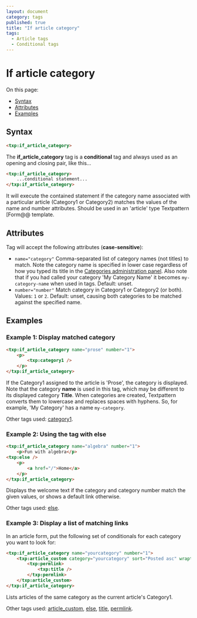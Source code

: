 ```yaml
---
layout: document
category: tags
published: true
title: "If article category"
tags:
  - Article tags
  - Conditional tags
---
```


# If article category

On this page:

* [Syntax](#user-content-syntax)
* [Attributes](#user-content-attributes)
* [Examples](#user-content-examples)

## Syntax

~~~ html
<txp:if_article_category>
~~~

The **if_article_category** tag is a __conditional__ tag and always used as an opening and closing pair, like this...

~~~ html
<txp:if_article_category>
    ...conditional statement...
</txp:if_article_category>
~~~

It will execute the contained statement if the category name associated with a particular article (Category1 or Category2) matches the values of the name and number attributes. Should be used in an 'article' type Textpattern [Form@@ template.

## Attributes

Tag will accept the following attributes (**case-sensitive**):

* `name="category"`
Comma-separated list of category names (not titles) to match. Note the category name is specified in lower case regardless of how you typed its title in the [Categories administration panel](../administration/categories-panel). Also note that if you had called your category 'My Category Name' it becomes `my-category-name` when used in tags.
Default: unset.
* `number="number"`
Match category in Category1 or Category2 (or both).
Values: `1` or `2`.
Default: unset, causing both categories to be matched against the specified name.

## Examples

### Example 1: Display matched category

~~~ html
<txp:if_article_category name="prose" number="1">
    <p>
        <txp:category1 />
    </p>
</txp:if_article_category>
~~~

If the Category1 assigned to the article is 'Prose', the category is displayed. Note that the category **name** is used in this tag, which may be different to its displayed category **Title**. When categories are created, Textpattern converts them to lowercase and replaces spaces with hyphens. So, for example, 'My Category' has a name `my-category`.

Other tags used: [category1](category1).

### Example 2: Using the tag with else

~~~ html
<txp:if_article_category name="algebra" number="1">
    <p>Fun with algebra</p>
<txp:else />
    <p>
        <a href="/">Home</a>
    </p>
</txp:if_article_category>
~~~

Displays the welcome text if the category and category number match the given values, or shows a default link otherwise.

Other tags used: [else](else).

### Example 3: Display a list of matching links

In an article form, put the following set of conditionals for each category you want to look for:

~~~ html
<txp:if_article_category name="yourcategory" number="1">
    <txp:article_custom category="yourcategory" sort="Posted asc" wraptag="ul" break="li">
        <txp:permlink>
            <txp:title />
        </txp:permlink>
    </txp:article_custom>
</txp:if_article_category>
~~~

Lists articles of the same category as the current article's Category1.

Other tags used: [article_custom](article-custom), [else](else), [title](title), [permlink](permlink).
